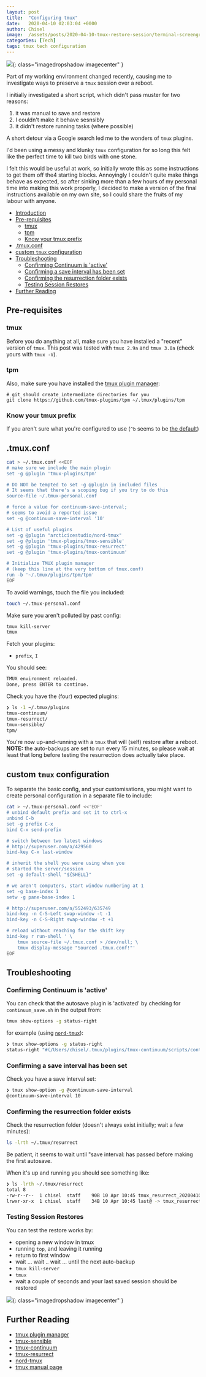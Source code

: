 ```yaml
---
layout: post
title:  "Configuring tmux"
date:   2020-04-10 02:03:04 +0000
author: Chisel
image:  /assets/posts/2020-04-10-tmux-restore-session/terminal-screengrab.png
categories: [Tech]
tags: tmux tech configuration
---
```


![](/assets/posts/2020-04-10-tmux-restore-session/terminal-screengrab.png){: class="imagedropshadow imagecenter" }

Part of my working environment changed recently, causing me to investigate ways
to preserve a `tmux` session over a reboot.

<!--more-->

I initially investigated a short script, which didn't pass muster for two
reasons:

1. it was manual to save and restore
2. I couldn't make it behave sesnsibly
3. it didn't restore running tasks (where possible)

A short detour via a Google search led me to the wonders of `tmux` plugins.

I'd been using a messy and klunky `tmux` configuration for so long this felt
like the perfect time to kill two birds with one stone.

I felt this would be useful at work, so initially wrote this as some
instructions to get them off the4 starting blocks. Annoyingly I couldn't quite
make things behave as expected, so after sinking more than a few hours of my
personal time into making this work properly, I decided to make a version of
the final instructions available on my own site, so I could share the fruits
of my labour with anyone.

<!-- START doctoc generated TOC please keep comment here to allow auto update -->
<!-- DON'T EDIT THIS SECTION, INSTEAD RE-RUN doctoc TO UPDATE -->


- [Introduction](#introduction)
- [Pre-requisites](#pre-requisites)
  - [tmux](#tmux)
  - [tpm](#tpm)
  - [Know your tmux prefix](#know-your-tmux-prefix)
- [.tmux.conf](#tmuxconf)
- [custom `tmux` configuration](#custom-tmux-configuration)
- [Troubleshooting](#troubleshooting)
  - [Confirming Continuum is 'active'](#confirming-continuum-is-active)
  - [Confirming a save interval has been set](#confirming-a-save-interval-has-been-set)
  - [Confirming the resurrection folder exists](#confirming-the-resurrection-folder-exists)
  - [Testing Session Restores](#testing-session-restores)
- [Further Reading](#further-reading)

<!-- END doctoc generated TOC please keep comment here to allow auto update -->


## Pre-requisites

### tmux

Before you do anything at all, make sure you have installed a "recent" version of `tmux`.
This post was tested with `tmux 2.9a` and `tmux 3.0a` (check yours with
`tmux -V`).

### tpm

Also, make sure you have installed the [tmux plugin manager](https://github.com/tmux-plugins/tpm):

    # git should create intermediate directories for you
    git clone https://github.com/tmux-plugins/tpm ~/.tmux/plugins/tpm

### Know your tmux prefix

If you aren't sure what you're configured to use (`^b` seems to be [the default](https://www.google.com/search?q=tmux+default+prefix&oq=tmux+default+prefix))

## .tmux.conf

```sh
cat > ~/.tmux.conf <<EOF
# make sure we include the main plugin
set -g @plugin 'tmux-plugins/tpm'

# DO NOT be tempted to set -g @plugin in included files
# It seems that there's a scoping bug if you try to do this
source-file ~/.tmux-personal.conf

# force a value for continuum-save-interval;
# seems to avoid a reported issue
set -g @continuum-save-interval '10'

# List of useful plugins
set -g @plugin "arcticicestudio/nord-tmux"
set -g @plugin 'tmux-plugins/tmux-sensible'
set -g @plugin 'tmux-plugins/tmux-resurrect'
set -g @plugin 'tmux-plugins/tmux-continuum'

# Initialize TMUX plugin manager
# (keep this line at the very bottom of tmux.conf)
run -b '~/.tmux/plugins/tpm/tpm'
EOF
```

To avoid warnings, touch the file you included:

```sh
touch ~/.tmux-personal.conf
```

Make sure you aren't polluted by past config:

```sh
tmux kill-server
tmux
```

Fetch your plugins:

- `prefix`, `I`

You should see:

```sh
TMUX environment reloaded.
Done, press ENTER to continue.
```

Check you have the (four) expected plugins:

```sh
❯ ls -1 ~/.tmux/plugins
tmux-continuum/
tmux-resurrect/
tmux-sensible/
tpm/
```

You're now up-and-running with a `tmux` that will (self) restore after a reboot.
**NOTE:** the auto-backups are set to run every 15 minutes, so please wait at least that long before testing the resurrection does actually take place.

## custom `tmux` configuration

To separate the basic config, and your customisations, you might want to create personal configuration in a separate file to include:

```sh
cat > ~/.tmux-personal.conf <<'EOF'
# unbind default prefix and set it to ctrl-x
unbind C-b
set -g prefix C-x
bind C-x send-prefix

# switch between two latest windows
# http://superuser.com/a/429560
bind-key C-x last-window

# inherit the shell you were using when you
# started the server/session
set -g default-shell "${SHELL}"

# we aren't computers, start window numbering at 1
set -g base-index 1
setw -g pane-base-index 1

# http://superuser.com/a/552493/635749
bind-key -n C-S-Left swap-window -t -1
bind-key -n C-S-Right swap-window -t +1

# reload without reaching for the shift key
bind-key r run-shell ' \
    tmux source-file ~/.tmux.conf > /dev/null; \
    tmux display-message "Sourced .tmux.conf!"'
EOF
```

## Troubleshooting

### Confirming Continuum is 'active'

You can check that the autosave plugin is 'activated' by checking for `continuum_save.sh` in the output from:

```sh
tmux show-options -g status-right
```

for example (using [`nord-tmux`](https://github.com/arcticicestudio/nord-tmux)):

```sh
❯ tmux show-options -g status-right
status-right "#(/Users/chisel/.tmux/plugins/tmux-continuum/scripts/continuum_save.sh)#{prefix_highlight}#[fg=brightblack,bg=black,nobold,noitalics,nounderscore]#[fg=white,bg=brightblack] %Y-%m-%d #[fg=white,bg=brightblack,nobold,noitalics,nounderscore]#[fg=white,bg=brightblack] %H:%M #[fg=cyan,bg=brightblack,nobold,noitalics,nounderscore]#[fg=black,bg=cyan,bold] #H "
```

### Confirming a save interval has been set

Check you have a save interval set:

```sh
❯ tmux show-option -g @continuum-save-interval
@continuum-save-interval 10
```

### Confirming the resurrection folder exists

Check the resurrection folder (doesn't always exist initially; wait a few minutes):

```sh
ls -lrth ~/.tmux/resurrect
```

Be patient, it seems to wait until "save interval: has passed before making the first autosave.

When it's up and running you should see something like:

```sh
❯ ls -lrth ~/.tmux/resurrect
total 8
-rw-r--r--  1 chisel  staff    90B 10 Apr 10:45 tmux_resurrect_20200410T104505.txt
lrwxr-xr-x  1 chisel  staff    34B 10 Apr 10:45 last@ -> tmux_resurrect_20200410T104505.txt
```

### Testing Session Restores

You can test the restore works by:

- opening a new window in tmux
- running `top`, and leaving it running
- return to first window
- wait ... wait .. wait ... until the next auto-backup
- `tmux kill-server`
- `tmux`
- wait a couple of seconds and your last saved session should be restored

![](/assets/posts/2020-04-10-tmux-restore-session/terminal-tmux.conf.png){: class="imagedropshadow imagecenter" }


## Further Reading

- [tmux plugin manager](https://github.com/tmux-plugins/tpm)
- [tmux-sensible](https://github.com/tmux-plugins/tmux-sensible)
- [tmux-continuum](https://github.com/tmux-plugins/tmux-continuum)
- [tmux-resurrect](https://github.com/tmux-plugins/tmux-resurrect)
- [nord-tmux](https://github.com/arcticicestudio/nord-tmux)
- [tmux manual page](http://man7.org/linux/man-pages/man1/tmux.1.html)
